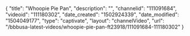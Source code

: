 {
    "title": "Whoopie Pie Pan",
    "description": "",
    "channelid": "111091684",
    "videoid": "111180302",
    "date_created": "1502924339",
    "date_modified": "1504049177",
    "type": "captivate",
    "layout": "channelVideo",
    "url": "\/bbbusa-latest-videos\/whoopie-pie-pan-ft23918\/111091684-111180302"
}